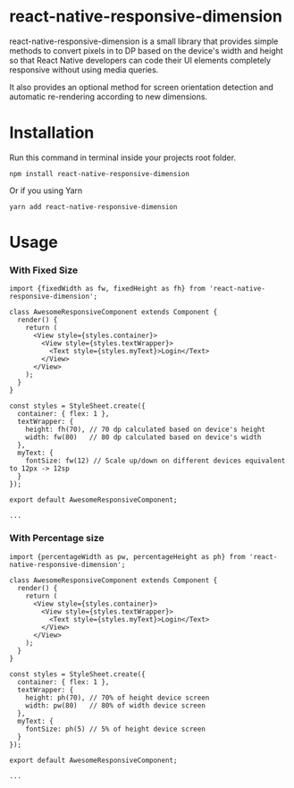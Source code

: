 # react-native-responsive-dimension

react-native-responsive-dimension is a small library that provides simple methods to convert pixels in to DP based on the device's width and height so that React Native developers can code their UI elements completely responsive without using media queries.

It also provides an optional method for screen orientation detection and automatic re-rendering according to new dimensions.

# Installation

Run this command in terminal inside your projects root folder.

`npm install react-native-responsive-dimension`

Or if you using Yarn

`yarn add react-native-responsive-dimension`


# Usage

### With Fixed Size

```
import {fixedWidth as fw, fixedHeight as fh} from 'react-native-responsive-dimension';

class AwesomeResponsiveComponent extends Component {
  render() {
    return (
      <View style={styles.container}>
        <View style={styles.textWrapper}>
          <Text style={styles.myText}>Login</Text>
        </View>
      </View>
    );
  }
}

const styles = StyleSheet.create({
  container: { flex: 1 },
  textWrapper: {
    height: fh(70), // 70 dp calculated based on device's height
    width: fw(80)   // 80 dp calculated based on device's width
  },
  myText: {
    fontSize: fw(12) // Scale up/down on different devices equivalent to 12px -> 12sp
  }
});

export default AwesomeResponsiveComponent;

...

```

### With Percentage size

```
import {percentageWidth as pw, percentageHeight as ph} from 'react-native-responsive-dimension';

class AwesomeResponsiveComponent extends Component {
  render() {
    return (
      <View style={styles.container}>
        <View style={styles.textWrapper}>
          <Text style={styles.myText}>Login</Text>
        </View>
      </View>
    );
  }
}

const styles = StyleSheet.create({
  container: { flex: 1 },
  textWrapper: {
    height: ph(70), // 70% of height device screen
    width: pw(80)   // 80% of width device screen
  },
  myText: {
    fontSize: ph(5) // 5% of height device screen
  }
});

export default AwesomeResponsiveComponent;

...

```
